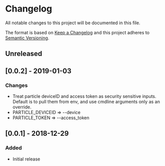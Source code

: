 # Changelog
All notable changes to this project will be documented in this file.

The format is based on [Keep a Changelog](http://keepachangelog.com/en/1.0.0/)
and this project adheres to [Semantic
Versioning](http://semver.org/spec/v2.0.0.html).

## Unreleased

## [0.0.2] - 2019-01-03

### Changes
-  Treat particle deviceID and access token as security sensitive inputs. Default is to pull them from env, and use cmdline arguments only as an override.
-  PARTICLE_DEVICEID => --device   
-  PARTICLE_TOKEN => --access_token  

## [0.0.1] - 2018-12-29

### Added
- Initial release
